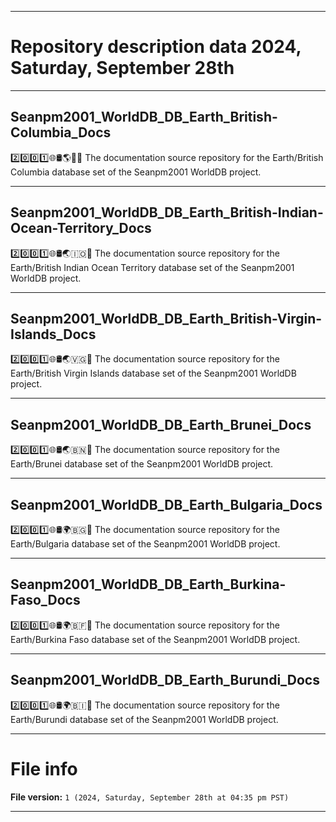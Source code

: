 
***

# Repository description data 2024, Saturday, September 28th

---

## Seanpm2001_WorldDB_DB_Earth_British-Columbia_Docs

2️⃣️0️⃣️0️⃣️1️⃣️🌐️🛢️🌎️🏴󠁣󠁡󠁢󠁣󠁿📖️ The documentation source repository for the Earth/British Columbia database set of the Seanpm2001 WorldDB project. 

---

## Seanpm2001_WorldDB_DB_Earth_British-Indian-Ocean-Territory_Docs

2️⃣️0️⃣️0️⃣️1️⃣️🌐️🛢️🌏️🇮🇴️📖️ The documentation source repository for the Earth/British Indian Ocean Territory database set of the Seanpm2001 WorldDB project. 

---

## Seanpm2001_WorldDB_DB_Earth_British-Virgin-Islands_Docs

2️⃣️0️⃣️0️⃣️1️⃣️🌐️🛢️🌏️🇻🇬️📖️ The documentation source repository for the Earth/British Virgin Islands database set of the Seanpm2001 WorldDB project. 

---

## Seanpm2001_WorldDB_DB_Earth_Brunei_Docs

2️⃣️0️⃣️0️⃣️1️⃣️🌐️🛢️🌏️🇧🇳️📖️ The documentation source repository for the Earth/Brunei database set of the Seanpm2001 WorldDB project. 

---

## Seanpm2001_WorldDB_DB_Earth_Bulgaria_Docs

2️⃣️0️⃣️0️⃣️1️⃣️🌐️🛢️🌍️🇧🇬️📖️ The documentation source repository for the Earth/Bulgaria database set of the Seanpm2001 WorldDB project. 

---

## Seanpm2001_WorldDB_DB_Earth_Burkina-Faso_Docs

2️⃣️0️⃣️0️⃣️1️⃣️🌐️🛢️🌍️🇧🇫️📖️ The documentation source repository for the Earth/Burkina Faso database set of the Seanpm2001 WorldDB project. 

---

## Seanpm2001_WorldDB_DB_Earth_Burundi_Docs

2️⃣️0️⃣️0️⃣️1️⃣️🌐️🛢️🌍️🇧🇮️📖️ The documentation source repository for the Earth/Burundi database set of the Seanpm2001 WorldDB project. 

***

# File info

**File version:** `1 (2024, Saturday, September 28th at 04:35 pm PST)`

***

